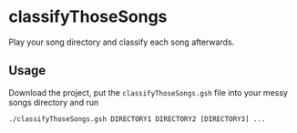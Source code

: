 # classifyThoseSongs

Play your song directory and classify each song afterwards.

## Usage

Download the project, put the `classifyThoseSongs.gsh` file into your messy songs directory and run

    ./classifyThoseSongs.gsh DIRECTORY1 DIRECTORY2 [DIRECTORY3] ...
